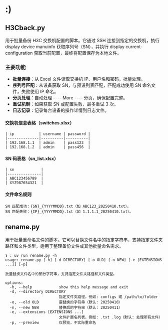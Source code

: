 # :)

## H3Cback.py

用于批量备份 H3C 交换机配置的脚本。它通过 SSH 连接到指定的交换机，执行 display device manuinfo 获取序列号（SN），并执行 display current-configuration 获取当前配置，最终将配置保存为本地文件。

### 主要功能

- **批量连接**：从 Excel 文件读取交换机 IP、用户名和密码，批量处理。
- **序列号匹配**：从设备获取 SN，与预设列表匹配，匹配成功使用 SN 命名文件，失败使用 IP 命名。
- **分页处理**：自动处理 ---- More ---- 分页，确保配置完整。
- **重试机制**：如果获取 SN 或配置失败，最多重试 3 次。
- **日志记录**：记录每台设备的操作详情到日志文件。

#### 交换机信息表格（switches.xlsx）

```
| ip           | username | password |
|--------------|----------|----------|
| 192.168.1.1  | admin    | pass123  |
| 192.168.1.2  | admin    | pass456  |
```

#### SN 码表格（sn_list.xlsx）

```
| sn            |
|---------------|
| ABC123456789  |
| XYZ987654321  |
```

#### 文件命名规则

```
SN 匹配成功：{SN}_{YYYYMMDD}.txt（如 ABC123_20250410.txt）。
SN 匹配失败：{IP}_{YYYYMMDD}.txt（如 1.1.1.1_20250410.txt）。
```

## rename.py

用于批量重命名文件的脚本。它可以替换文件名中的指定字符串，支持指定文件夹路径和文件类型，适用于整理备份文件或其他批量命名需求。

```shell
❯ : uv run rename.py -h
usage: rename.py [-h] [-d DIRECTORY] [-o OLD] [-n NEW] [-e [EXTENSIONS ...]] [-p]

批量替换文件名中的部分字符串，支持指定文件夹路径和文件类型。

options:
  -h, --help            show this help message and exit
  -d, --directory DIRECTORY
                        指定文件夹路径，例如: configs 或 /path/to/folder
  -o, --old OLD         要替换的字符串（默认: 20250410）
  -n, --new NEW         替换后的字符串（默认: 20250411）
  -e, --extensions [EXTENSIONS ...]
                        文件扩展名列表，例如: .txt .log（默认: 处理所有文件）
  -p, --preview         仅预览，不实际重命名
```

